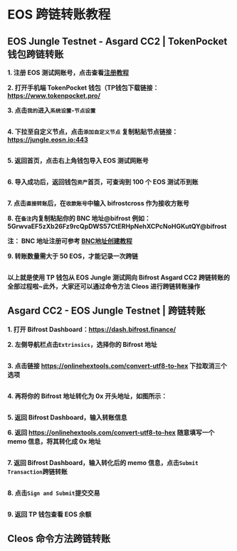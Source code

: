 # EOS 跨链转账教程

## EOS Jungle Testnet - Asgard CC2 | TokenPocket 钱包跨链转账

**1. 注册 EOS 测试网账号，点击查看[注册教程](https://wiki.bifrost.finance/zh/help/eos-testnet-account-register.html)**

**2. 打开手机端 TokenPocket 钱包（TP钱包下载链接：<https://www.tokenpocket.pro/>**

**3. 点击`我的`进入`系统设置`-`节点设置`**

<img :src="$withBase('/zh/tp-cross-transfer/tp-eos-crosschain-transfer-01.png')" alt="" width="30%" />

**4. 下拉至自定义节点，点击`添加自定义节点` 复制粘贴节点链接：https://jungle.eosn.io:443**

<img :src="$withBase('/zh/tp-cross-transfer/tp-eos-crosschain-transfer-02.png')" alt="" width="30%" />

**5. 返回首页，点击右上角钱包导入 EOS 测试网账号**

<img :src="$withBase('/zh/tp-cross-transfer/tp-eos-crosschain-transfer-03.png')" alt="" width="30%" />

**6. 导入成功后，返回钱包`资产`首页，可查询到 100 个 EOS 测试币到账**

<img :src="$withBase('/zh/tp-cross-transfer/tp-eos-crosschain-transfer-04.png')" alt="" width="30%" />

**7. 点击`直接转账`后，在`收款账号`中输入 bifrostcross 作为接收方账号**

**8. 在`备注`内复制粘贴你的 BNC 地址@bifrost 例如：5GrwvaEF5zXb26Fz9rcQpDWS57CtERHpNehXCPcNoHGKutQY@bifrost**

**注： BNC 地址注册可参考 [BNC地址创建教程](https://wiki.bifrost.finance/zh/help/bnc-wallet-register-tutorials.html)**

**9. 转账数量需大于 50 EOS，才能记录一次跨链**

<img :src="$withBase('/zh/tp-cross-transfer/tp-eos-crosschain-transfer-05.png')" alt="" width="30%" />

**以上就是使用 TP 钱包从 EOS Jungle 测试网向 Bifrost Asgard CC2 跨链转账的全部过程啦~此外，大家还可以通过命令方法 Cleos 进行跨链转账操作**

## Asgard CC2 - EOS Jungle Testnet | 跨链转账

**1. 打开 Bifrost Dashboard：<https://dash.bifrost.finance/>**

**2. 左侧导航栏点击`Extrinsics`，选择你的 Bifrost 地址**

<img :src="$withBase('/zh/eos-crosschain-transfer/eos-crosschain-transfer-01.png')" alt="" />

**3. 点击链接 <https://onlinehextools.com/convert-utf8-to-hex> 下拉取消三个选项**

<img :src="$withBase('/zh/eos-crosschain-transfer/eos-crosschain-transfer-03.png')" alt="" />

**4. 再将你的 Bifrost 地址转化为 0x 开头地址，如图所示：**

<img :src="$withBase('/zh/eos-crosschain-transfer/eos-crosschain-transfer-02.png')" alt="" />

**5. 返回 Bifrost Dashboard，输入转账信息**



**6. 返回 <https://onlinehextools.com/convert-utf8-to-hex> 随意填写一个 memo 信息，将其转化成 0x 地址**

<img :src="$withBase('/zh/eos-crosschain-transfer/eos-crosschain-transfer-05.png')" alt="" />

**7. 返回 Bifrost Dashboard，输入转化后的 memo 信息，点击`Submit Transaction`跨链转账**

<img :src="$withBase('/zh/eos-crosschain-transfer/eos-crosschain-transfer-06.png')" alt="" />

**8. 点击`Sign and Submit`提交交易**

<img :src="$withBase('/zh/eos-crosschain-transfer/eos-crosschain-transfer-07.png')" alt="" />

**9. 返回 TP 钱包查看 EOS 余额**

## Cleos 命令方法跨链转账